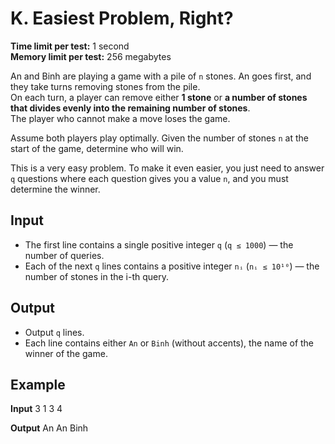 # K. Easiest Problem, Right?

**Time limit per test:** 1 second  
**Memory limit per test:** 256 megabytes

An and Binh are playing a game with a pile of `n` stones. An goes first, and they take turns removing stones from the pile.  
On each turn, a player can remove either **1 stone** or **a number of stones that divides evenly into the remaining number of stones**.  
The player who cannot make a move loses the game.

Assume both players play optimally. Given the number of stones `n` at the start of the game, determine who will win.

This is a very easy problem. To make it even easier, you just need to answer `q` questions where each question gives you a value `n`, and you must determine the winner.

## Input

- The first line contains a single positive integer `q` (`q ≤ 1000`) — the number of queries.
- Each of the next `q` lines contains a positive integer `nᵢ` (`nᵢ ≤ 10¹⁰`) — the number of stones in the i-th query.

## Output

- Output `q` lines.
- Each line contains either `An` or `Binh` (without accents), the name of the winner of the game.

## Example

**Input**
3
1
3
4

**Output**
An
An
Binh
